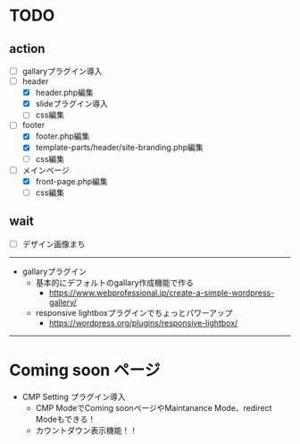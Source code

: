 # TODO

## action
* [ ] gallaryプラグイン導入
* [ ] header
  * [x] header.php編集
  * [x] slideプラグイン導入
  * [ ] css編集
* [ ] footer
  * [x] footer.php編集
  * [x] template-parts/header/site-branding.php編集
  * [ ] css編集
* [ ] メインページ
  * [x] front-page.php編集
  * [ ] css編集

## wait
* [ ] デザイン画像まち

----

* gallaryプラグイン
  * 基本的にデフォルトのgallary作成機能で作る
    * https://www.webprofessional.jp/create-a-simple-wordpress-gallery/
  * responsive lightboxプラグインでちょっとパワーアップ
    * https://wordpress.org/plugins/responsive-lightbox/


----

# Coming soon ページ
* CMP Setting プラグイン導入
  * CMP ModeでComing soonページやMaintanance Mode、redirect Modeもできる！
  * カウントダウン表示機能！！

